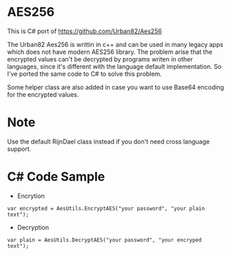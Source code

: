 # AES256

This is C# port of https://github.com/Urban82/Aes256

The Urban82 Aes256 is writtin in c++ and can be used in many legacy apps which does not have modern AES256 library. The problem arise that the encrypted values can't be decrypted by programs writen in other languages, since it's different with the language default implementation. So I've ported the same code to C# to solve this problem.

Some helper class are also added in case you want to use Base64 encoding for the encrypted values.

# Note
Use the default RijnDael class instead if you don't need cross language support.


# C# Code Sample

* Encrytion
```
var encrypted = AesUtils.EncryptAES("your password", "your plain text");
```

* Decryption
```
var plain = AesUtils.DecryptAES("your password", "your encryped text");
```
